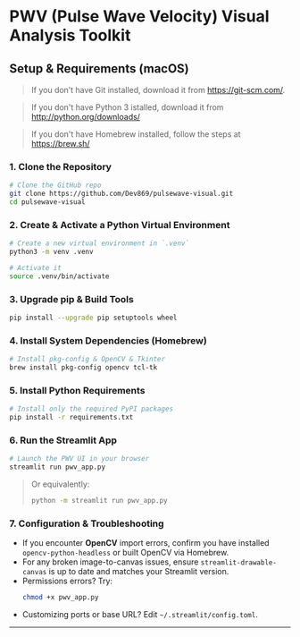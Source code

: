 # PWV (Pulse Wave Velocity) Visual Analysis Toolkit

## Setup & Requirements (macOS)

> If you don’t have Git installed, download it from https://git-scm.com/.

> If you don't have Python 3 istalled, download it from http://python.org/downloads/

> If you don't have Homebrew installed, follow the steps at https://brew.sh/

### 1. Clone the Repository
```bash
# Clone the GitHub repo
git clone https://github.com/Dev869/pulsewave-visual.git
cd pulsewave-visual
```

### 2. Create & Activate a Python Virtual Environment
```bash
# Create a new virtual environment in `.venv`
python3 -m venv .venv

# Activate it
source .venv/bin/activate
```

### 3. Upgrade pip & Build Tools
```bash
pip install --upgrade pip setuptools wheel
```

### 4. Install System Dependencies (Homebrew)
```bash
# Install pkg-config & OpenCV & Tkinter
brew install pkg-config opencv tcl-tk
```

### 5. Install Python Requirements
```bash
# Install only the required PyPI packages
pip install -r requirements.txt
```

### 6. Run the Streamlit App
```bash
# Launch the PWV UI in your browser
streamlit run pwv_app.py
```

> Or equivalently:
> ```bash
> python -m streamlit run pwv_app.py
> ```

### 7. Configuration & Troubleshooting
- If you encounter **OpenCV** import errors, confirm you have installed `opencv-python-headless` or built OpenCV via Homebrew.
- For any broken image-to-canvas issues, ensure `streamlit-drawable-canvas` is up to date and matches your Streamlit version.
- Permissions errors? Try:
  ```bash
  chmod +x pwv_app.py
  ```
- Customizing ports or base URL? Edit `~/.streamlit/config.toml`.

---

